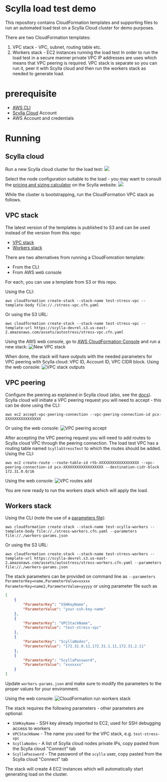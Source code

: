 # Scylla load test demo
This repository contains CloudFormation templates and supporting files to run an automated load test on a Scylla Cloud cluster for demo purposes.

There are two CloudFormation templates:
1. VPC stack - VPC, subnet, routing table etc.
2. Workers stack - EC2 instances running the load test
In order to run the load test in a secure manner private VPC IP addresses are uses which means that VPC peering is required. VPC stack is separate so you can run it, peer it with Scylla cloud and then run the workers stack as needed to generate load.

# prerequisite
- [AWS CLI](https://aws.amazon.com/cli/)
- [Scylla Cloud](https://cloud.scylladb.com) Account
- AWS Account and credentials

# Running
## Scylla cloud
Run a new Scylla cloud cluster for the load test:
![](assets/scylla-cloud-new-cluster.png)

Select the node configuration suitable to the load - you may want to consult the [pricing and sizing calculator](https://www.scylladb.com/pricing/#pricing-calc) on the Scylla website.
![](assets/scylla-cloud-instance-config.png)

While the cluster is bootstrapping, run the CloudFormation VPC stack as follows.

## VPC stack
The latest version of the templates is published to S3 and can be used instead of the version from this repo:
- [VPC stack](https://scylla-devrel.s3.us-east-2.amazonaws.com/assets/autostress/stress-vpc.cfn.yaml)
- [Workers stack](https://scylla-devrel.s3.us-east-2.amazonaws.com/assets/autostress/stress-workers.cfn.yaml)

There are two alternatives from running a CloudFomration template:
- From the CLI
- From AWS web console

For each, you can use a template from S3 or this repo. 

Using the CLI:
```
aws cloudformation create-stack --stack-name test-stress-vpc --template-body file://./stress-vpc.cfn.yaml
```
Or using the S3 URL:
```
aws cloudformation create-stack --stack-name test-stress-vpc --template-url https://scylla-devrel.s3.us-east-2.amazonaws.com/assets/autostress/stress-vpc.cfn.yaml
```

Using the AWS web console, go to [AWS CloudFormation Console](https://console.aws.amazon.com/cloudformation/home) and run a new stack:
![New VPC stack](assets/cloudformation-vpc-run.png)

When done, the stack will have outputs with the needed parameters for VPC peering with Scylla cloud: VPC ID, Account ID, VPC CIDR block.
Using the web console:
![VPC stack outputs](assets/cloudformation-vpc-outputs.png)

## VPC peering
Configure the peering as explained in Scylla cloud (also, see the [docs](https://docs.scylladb.com/scylla-cloud/cloud-setup/vpc-peering/)). Scylla cloud will initiate a VPC peering request you will need to accept - this can be done using the CLI:
```
aws ec2 accept-vpc-peering-connection --vpc-peering-connection-id pcx-XXXXXXXXXXXXXXXX
```

Or using the web console:
![VPC peering accept](assets/vpc-peering-accept.png)

After accepting the VPC peering request you will need to add routes to Scylla cloud VPC through the peering connection. The load test VPC has a routing table named `ScyllaStressTest` to which the routes should be added. Using the CLI:
```
aws ec2 create-route --route-table-id rtb-XXXXXXXXXXXXXXXXXX --vpc-peering-connection-id pcx-XXXXXXXXXXXXXXXXXX --destination-cidr-block 172.31.0.0/16
```

Using the web console:
![VPC routes add](assets/vpc-peering-routes-add.png)

You are now ready to run the workers stack which will apply the load.
## Workers stack
Using the CLI (note the use of a [parameters file](https://aws.amazon.com/blogs/devops/passing-parameters-to-cloudformation-stacks-with-the-aws-cli-and-powershell/)):
```
aws cloudformation create-stack --stack-name test-scylla-workers --template-body file://./stress-workers.cfn.yaml --parameters file://./workers-params.json
```
Or using the S3 URL:
```
aws cloudformation create-stack --stack-name test-stress-workers --template-url https://scylla-devrel.s3.us-east-2.amazonaws.com/assets/autostress/stress-workers.cfn.yaml --parameters file://./workers-params.json
```
The stack parameters can be provided on command line as `--parameters ParameterKey=name,ParameterValue=xxxxx ParameterKey=name2,ParameterValue=yyyyy` or using parameter file such as
```json
[
    {
        "ParameterKey": "SSHKeyName",
        "ParameterValue": "your-ssh-key-name"
    },
    {
        "ParameterKey": "VPCStackName",
        "ParameterValue": "test-stress-vpc"
    },
    {
        "ParameterKey": "ScyllaNodes",
        "ParameterValue": "172.31.0.11,172.31.1.11,172.31.2.11"
    },
    {
        "ParameterKey": "ScyllaPassword",
        "ParameterValue": "xxxxxxx"
    }
]
```
Update `workers-params.json` and make sure to modify the parameters to the proper values for your environment.


Using the web console:
![CloudFormation run workers stack](assets/cloudformation-workers-run.png)

The stack requires the following parameters - other parameters are optional:
- `SSHKeyName` - SSH key already imported to EC2, used for SSH debugging access to workers
- `VPCStackName` - The name you used for the VPC stack, e.g. `test-stress-vpc`
- `ScyllaNodes` - A list of Scylla cloud nodes private IPs, copy pasted from the Scylla cloud "Connect" tab
- `ScyllaPassword` - The password of the `scylla` user, copy pasted from the Scylla cloud "Connect" tab

The stack will create 4 EC2 instances which will automatically start generating load on the cluster.
